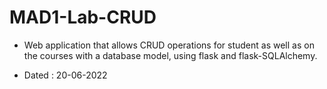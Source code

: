# MAD1-Lab-CRUD

- Web application that allows CRUD operations for student as well as on the courses with a database model, using flask and flask-SQLAlchemy.

- Dated : 20-06-2022
